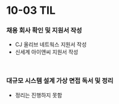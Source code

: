 # 10-03 TIL

### 채용 회사 확인 및 지원서 작성
- CJ 올리브 네트웍스 지원서 작성
- 신세계 아이앤씨 지원서 작성

<br>

### 대규모 시스템 설계 가상 면접 독서 및 정리
- 정리는 진행하지 못함